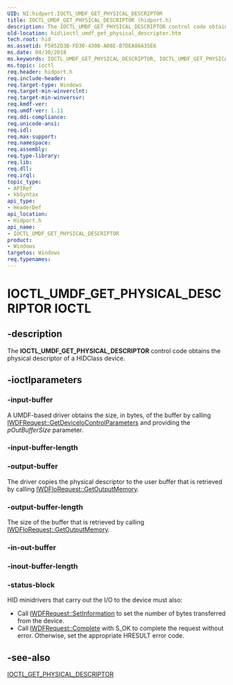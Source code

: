 ```yaml
---
UID: NI:hidport.IOCTL_UMDF_GET_PHYSICAL_DESCRIPTOR
title: IOCTL_UMDF_GET_PHYSICAL_DESCRIPTOR (hidport.h)
description: The IOCTL_UMDF_GET_PHYSICAL_DESCRIPTOR control code obtains the physical descriptor of a HIDClass device.
old-location: hid\ioctl_umdf_get_physical_descriptor.htm
tech.root: hid
ms.assetid: F5852D3B-FD30-4308-A08E-B7DEA86A35E6
ms.date: 04/30/2018
ms.keywords: IOCTL_UMDF_GET_PHYSICAL_DESCRIPTOR, IOCTL_UMDF_GET_PHYSICAL_DESCRIPTOR control, IOCTL_UMDF_GET_PHYSICAL_DESCRIPTOR control code, hid.ioctl_umdf_get_physical_descriptor, hidport/IOCTL_UMDF_GET_PHYSICAL_DESCRIPTOR, umdf.ioctl_umdf_get_physical_descriptor
ms.topic: ioctl
req.header: hidport.h
req.include-header: 
req.target-type: Windows
req.target-min-winverclnt: 
req.target-min-winversvr: 
req.kmdf-ver: 
req.umdf-ver: 1.11
req.ddi-compliance: 
req.unicode-ansi: 
req.idl: 
req.max-support: 
req.namespace: 
req.assembly: 
req.type-library: 
req.lib: 
req.dll: 
req.irql: 
topic_type:
- APIRef
- kbSyntax
api_type:
- HeaderDef
api_location:
- Hidport.h
api_name:
- IOCTL_UMDF_GET_PHYSICAL_DESCRIPTOR
product:
- Windows
targetos: Windows
req.typenames: 
---
```


# IOCTL_UMDF_GET_PHYSICAL_DESCRIPTOR IOCTL


## -description


The <b>IOCTL_UMDF_GET_PHYSICAL_DESCRIPTOR</b> 
   control code obtains the physical descriptor of a HIDClass device.


## -ioctlparameters




### -input-buffer

A UMDF-based driver obtains the size, in bytes, of the buffer by calling <a href="https://msdn.microsoft.com/96de6f7a-da1d-44a6-b1f7-44859312a662">IWDFRequest::GetDeviceIoControlParameters</a> and providing the  <i>pOutBufferSize</i> parameter.


### -input-buffer-length








### -output-buffer

The driver copies the physical descriptor to the user buffer that is retrieved by calling <a href="https://msdn.microsoft.com/library/windows/hardware/ff559112">IWDFIoRequest::GetOutputMemory</a>.


### -output-buffer-length

The size of the buffer that is retrieved by calling <a href="https://msdn.microsoft.com/library/windows/hardware/ff559112">IWDFIoRequest::GetOutputMemory</a>.


### -in-out-buffer








### -inout-buffer-length








### -status-block

HID minidrivers that carry out the I/O to the device must also:

<ul>
<li>Call <a href="https://msdn.microsoft.com/dc2c907c-1e3b-418c-85f8-9902dc83f7ab">IWDFRequest::SetInformation</a> to set the number of bytes transferred from the device.</li>
<li>Call <a href="https://msdn.microsoft.com/2fa389f8-8277-4795-a89e-ac5d92004310">IWDFRequest::Complete</a> with S_OK to complete the request without error. Otherwise, set the appropriate HRESULT error code.</li>
</ul>

## -see-also




<a href="https://msdn.microsoft.com/library/windows/hardware/ff541064">IOCTL_GET_PHYSICAL_DESCRIPTOR</a>
 

 

